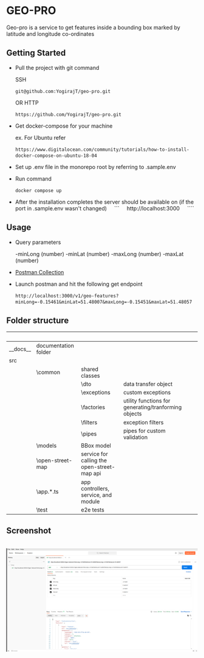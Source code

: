 # GEO-PRO

Geo-pro is a service to get features inside a bounding box marked by latitude and longitude co-ordinates

## Getting Started

* Pull the project with git command
    
  SSH

    ```
    git@github.com:YogirajT/geo-pro.git
    ```
    
  OR HTTP

    ```
    https://github.com/YogirajT/geo-pro.git
    ```

* Get docker-compose for your machine

    ex. For Ubuntu refer

    ```
    https://www.digitalocean.com/community/tutorials/how-to-install-docker-compose-on-ubuntu-18-04
    ```

* Set up .env file in the monorepo root by referring to .sample.env 

* Run command 

    ```
    docker compose up
    ```

* After the installation completes the server should be available on (if the port in .sample.env wasn't changed)
    ```
    http://localhost:3000
    ````

## Usage

* Query parameters

  -minLong (number)
  -minLat (number)
  -maxLong (number)
  -maxLat (number)

* [Postman Collection](__docs__/geo-pro.postman_collection.json)

* Launch postman and hit the following get endpoint

    ```
    http://localhost:3000/v1/geo-features?minLong=-0.15461&minLat=51.48007&maxLong=-0.15451&maxLat=51.48057
    ```

## Folder structure

|  |  |  |  |  |
| ------ | ------ | ------ | ------ | ------ |
| \_\_docs\_\_ | documentation folder  |  |  |
| src  |   |
|   | \common  | shared classes |
|   |  | \dto | data transfer object |
|   |  | \exceptions | custom exceptions |
|   |  | \factories | utility functions for generating/tranforming objects |
|   |  | \filters | exception filters |
|   |  | \pipes | pipes for custom validation |
|   | \models | BBox model |
|   | \open-street-map | service for calling the open-street-map api |
|   | \app.*.ts | app controllers, service, and module |
|   | \test | e2e tests |


## Screenshot
<picture>
  <img alt="Product image" src="__docs__/example.png">
</picture>